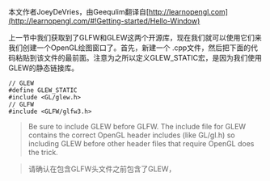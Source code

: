 本文作者JoeyDeVries，由Geequlim翻译自[http://learnopengl.com](http://learnopengl.com/#!Getting-started/Hello-Window)

上一节中我们获取到了GLFW和GLEW这两个开源库，现在我们就可以使用它们来我们创建一个OpenGL绘图窗口了。首先，新建一个 .cpp文件，然后把下面的代码粘贴到该文件的最前面。注意为之所以定义GLEW_STATIC宏，是因为我们使用GLEW的静态链接库。

    // GLEW
    #define GLEW_STATIC
    #include <GL/glew.h>
    // GLFW
    #include <GLFW/glfw3.h>
    


> Be sure to include GLEW before GLFW. The include file for GLEW contains the correct OpenGL header includes (like GL/gl.h) so including GLEW before other header files that require OpenGL does the trick.

> 请确认在包含GLFW头文件之前包含了GLEW，


    
